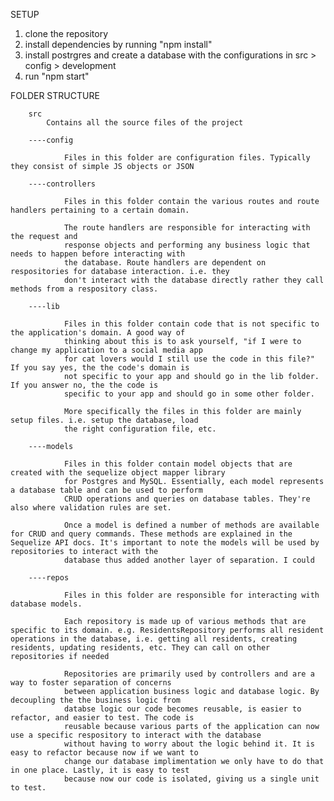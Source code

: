 SETUP

1. clone the repository
2. install dependencies by running "npm install"
3. install postrgres and create a database with the configurations in src > config > development
4. run "npm start"



FOLDER STRUCTURE

        src    
            Contains all the source files of the project

        ----config

                Files in this folder are configuration files. Typically they consist of simple JS objects or JSON

        ----controllers

                Files in this folder contain the various routes and route handlers pertaining to a certain domain.

                The route handlers are responsible for interacting with the request and
                response objects and performing any business logic that needs to happen before interacting with
                the database. Route handlers are dependent on respositories for database interaction. i.e. they
                don't interact with the database directly rather they call methods from a respository class.

        ----lib

                Files in this folder contain code that is not specific to the application's domain. A good way of
                thinking about this is to ask yourself, "if I were to change my application to a social media app
                for cat lovers would I still use the code in this file?" If you say yes, the the code's domain is
                not specific to your app and should go in the lib folder. If you answer no, the the code is 
                specific to your app and should go in some other folder.

                More specifically the files in this folder are mainly setup files. i.e. setup the database, load
                the right configuration file, etc.

        ----models

                Files in this folder contain model objects that are created with the sequelize object mapper library
                for Postgres and MySQL. Essentially, each model represents a database table and can be used to perform
                CRUD operations and queries on database tables. They're also where validation rules are set. 
                
                Once a model is defined a number of methods are available for CRUD and query commands. These methods are explained in the Sequelize API docs. It's important to note the models will be used by repositories to interact with the
                database thus added another layer of separation. I could

        ----repos

                Files in this folder are responsible for interacting with database models.

                Each repository is made up of various methods that are specific to its domain. e.g. ResidentsRepository performs all resident operations in the database, i.e. getting all residents, creating residents, updating residents, etc. They can call on other repositories if needed

                Repositories are primarily used by controllers and are a way to foster separation of concerns
                between application business logic and database logic. By decoupling the the business logic from
                databse logic our code becomes reusable, is easier to refactor, and easier to test. The code is
                reusable because various parts of the application can now use a specific respository to interact with the database
                without having to worry about the logic behind it. It is easy to refactor because now if we want to
                change our database implimentation we only have to do that in one place. Lastly, it is easy to test
                because now our code is isolated, giving us a single unit to test.

